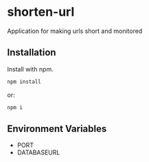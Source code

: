 # shorten-url
Application for making urls short and monitored

## Installation
Install with npm.

```bash
npm install
```

or:
```bash
npm i
```

## Environment Variables
- PORT
- DATABASEURL

